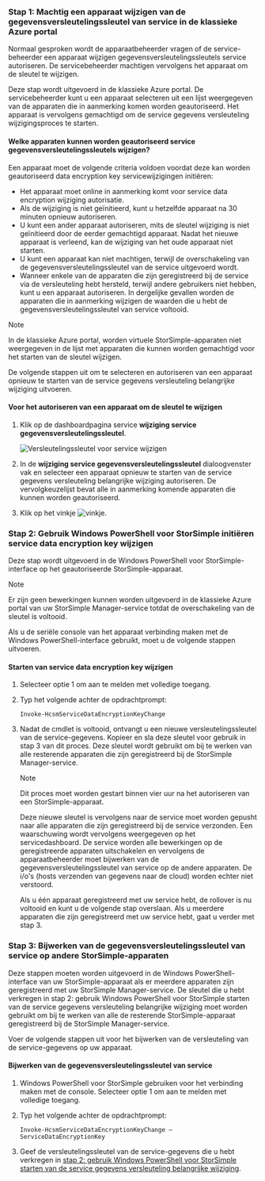 <!--author=SharS last changed: 12/01/15-->

### <a name="step-1-authorize-a-device-to-change-the-service-data-encryption-key-in-the-azure-classic-portal"></a>Stap 1: Machtig een apparaat wijzigen van de gegevensversleutelingssleutel van service in de klassieke Azure portal
Normaal gesproken wordt de apparaatbeheerder vragen of de service-beheerder een apparaat wijzigen gegevensversleutelingssleutels service autoriseren. De servicebeheerder machtigen vervolgens het apparaat om de sleutel te wijzigen.

Deze stap wordt uitgevoerd in de klassieke Azure portal. De servicebeheerder kunt u een apparaat selecteren uit een lijst weergegeven van de apparaten die in aanmerking komen worden geautoriseerd. Het apparaat is vervolgens gemachtigd om de service gegevens versleuteling wijzigingsproces te starten.

#### <a name="which-devices-can-be-authorized-to-change-service-data-encryption-keys"></a>Welke apparaten kunnen worden geautoriseerd service gegevensversleutelingssleutels wijzigen?
Een apparaat moet de volgende criteria voldoen voordat deze kan worden geautoriseerd data encryption key servicewijzigingen initiëren:

* Het apparaat moet online in aanmerking komt voor service data encryption wijziging autorisatie.
* Als de wijziging is niet geïnitieerd, kunt u hetzelfde apparaat na 30 minuten opnieuw autoriseren.
* U kunt een ander apparaat autoriseren, mits de sleutel wijziging is niet geïnitieerd door de eerder gemachtigd apparaat. Nadat het nieuwe apparaat is verleend, kan de wijziging van het oude apparaat niet starten.
* U kunt een apparaat kan niet machtigen, terwijl de overschakeling van de gegevensversleutelingssleutel van de service uitgevoerd wordt.
* Wanneer enkele van de apparaten die zijn geregistreerd bij de service via de versleuteling hebt hersteld, terwijl andere gebruikers niet hebben, kunt u een apparaat autoriseren. In dergelijke gevallen worden de apparaten die in aanmerking wijzigen de waarden die u hebt de gegevensversleutelingssleutel van service voltooid.

> [!NOTE]
> In de klassieke Azure portal, worden virtuele StorSimple-apparaten niet weergegeven in de lijst met apparaten die kunnen worden gemachtigd voor het starten van de sleutel wijzigen.
> 
> 

De volgende stappen uit om te selecteren en autoriseren van een apparaat opnieuw te starten van de service gegevens versleuteling belangrijke wijziging uitvoeren.

#### <a name="to-authorize-a-device-to-change-the-key"></a>Voor het autoriseren van een apparaat om de sleutel te wijzigen
1. Klik op de dashboardpagina service **wijziging service gegevensversleutelingssleutel**.
   
    ![Versleutelingssleutel voor service wijzigen](./media/storsimple-change-data-encryption-key/HCS_ChangeServiceDataEncryptionKey-include.png)
2. In de **wijziging service gegevensversleutelingssleutel** dialoogvenster vak en selecteer een apparaat opnieuw te starten van de service gegevens versleuteling belangrijke wijziging autoriseren. De vervolgkeuzelijst bevat alle in aanmerking komende apparaten die kunnen worden geautoriseerd.
3. Klik op het vinkje ![vinkje](./media/storsimple-change-data-encryption-key/HCS_CheckIcon-include.png).

### <a name="step-2-use-windows-powershell-for-storsimple-to-initiate-the-service-data-encryption-key-change"></a>Stap 2: Gebruik Windows PowerShell voor StorSimple initiëren service data encryption key wijzigen
Deze stap wordt uitgevoerd in de Windows PowerShell voor StorSimple-interface op het geautoriseerde StorSimple-apparaat.

> [!NOTE]
> Er zijn geen bewerkingen kunnen worden uitgevoerd in de klassieke Azure portal van uw StorSimple Manager-service totdat de overschakeling van de sleutel is voltooid.
> 
> 

Als u de seriële console van het apparaat verbinding maken met de Windows PowerShell-interface gebruikt, moet u de volgende stappen uitvoeren.

#### <a name="to-initiate-the-service-data-encryption-key-change"></a>Starten van service data encryption key wijzigen
1. Selecteer optie 1 om aan te melden met volledige toegang.
2. Typ het volgende achter de opdrachtprompt:
   
     `Invoke-HcsmServiceDataEncryptionKeyChange`
3. Nadat de cmdlet is voltooid, ontvangt u een nieuwe versleutelingssleutel van de service-gegevens. Kopieer en sla deze sleutel voor gebruik in stap 3 van dit proces. Deze sleutel wordt gebruikt om bij te werken van alle resterende apparaten die zijn geregistreerd bij de StorSimple Manager-service.
   
   > [!NOTE]
   > Dit proces moet worden gestart binnen vier uur na het autoriseren van een StorSimple-apparaat.
   > 
   > 
   
   Deze nieuwe sleutel is vervolgens naar de service moet worden gepusht naar alle apparaten die zijn geregistreerd bij de service verzonden. Een waarschuwing wordt vervolgens weergegeven op het servicedashboard. De service worden alle bewerkingen op de geregistreerde apparaten uitschakelen en vervolgens de apparaatbeheerder moet bijwerken van de gegevensversleutelingssleutel van service op de andere apparaten. De i/o's (hosts verzenden van gegevens naar de cloud) worden echter niet verstoord.
   
   Als u één apparaat geregistreerd met uw service hebt, de rollover is nu voltooid en kunt u de volgende stap overslaan. Als u meerdere apparaten die zijn geregistreerd met uw service hebt, gaat u verder met stap 3.

### <a name="step-3-update-the-service-data-encryption-key-on-other-storsimple-devices"></a>Stap 3: Bijwerken van de gegevensversleutelingssleutel van service op andere StorSimple-apparaten
Deze stappen moeten worden uitgevoerd in de Windows PowerShell-interface van uw StorSimple-apparaat als er meerdere apparaten zijn geregistreerd met uw StorSimple Manager-service. De sleutel die u hebt verkregen in stap 2: gebruik Windows PowerShell voor StorSimple starten van de service gegevens versleuteling belangrijke wijziging moet worden gebruikt om bij te werken van alle de resterende StorSimple-apparaat geregistreerd bij de StorSimple Manager-service.

Voer de volgende stappen uit voor het bijwerken van de versleuteling van de service-gegevens op uw apparaat.

#### <a name="to-update-the-service-data-encryption-key"></a>Bijwerken van de gegevensversleutelingssleutel van service
1. Windows PowerShell voor StorSimple gebruiken voor het verbinding maken met de console. Selecteer optie 1 om aan te melden met volledige toegang.
2. Typ het volgende achter de opdrachtprompt:
   
    `Invoke-HcsmServiceDataEncryptionKeyChange – ServiceDataEncryptionKey`
3. Geef de versleutelingssleutel van de service-gegevens die u hebt verkregen in [stap 2: gebruik Windows PowerShell voor StorSimple starten van de service gegevens versleuteling belangrijke wijziging](#to-initiate-the-service-data-encryption-key-change).

